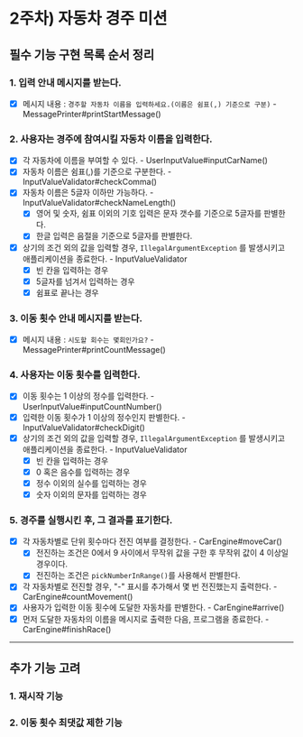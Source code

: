 # 2주차) 자동차 경주 미션

## 필수 기능 구현 목록 순서 정리

### 1. 입력 안내 메시지를 받는다.

- [x] 메시지 내용 : ``경주할 자동차 이름을 입력하세요.(이름은 쉼표(,) 기준으로 구분)`` - MessagePrinter#printStartMessage()

### 2. 사용자는 경주에 참여시킬 자동차 이름을 입력한다.

- [x] 각 자동차에 이름을 부여할 수 있다. - UserInputValue#inputCarName()
- [x] 자동차 이름은 쉼표(,)를 기준으로 구분한다. - InputValueValidator#checkComma()
- [x] 자동차 이름은 5글자 이하만 가능하다. - InputValueValidator#checkNameLength()
  - [x] 영어 및 숫자, 쉼표 이외의 기호 입력은 문자 갯수를 기준으로 5글자를 판별한다.
  - [x] 한글 입력은 음절을 기준으로 5글자를 판별한다.
- [x] 상기의 조건 외의 값을 입력할 경우, ``IllegalArgumentException`` 를 발생시키고 애플리케이션을 종료한다. - InputValueValidator
  - [x] 빈 칸을 입력하는 경우
  - [x] 5글자를 넘겨서 입력하는 경우
  - [x] 쉼표로 끝나는 경우

### 3. 이동 횟수 안내 메시지를 받는다.

- [x] 메시지 내용 : ``시도할 회수는 몇회인가요?`` - MessagePrinter#printCountMessage()

### 4. 사용자는 이동 횟수를 입력한다.

- [x] 이동 횟수는 1 이상의 정수를 입력한다. - UserInputValue#inputCountNumber()
- [x] 입력한 이동 횟수가 1 이상의 정수인지 판별한다. - InputValueValidator#checkDigit()
- [x] 상기의 조건 외의 값을 입력할 경우, ``IllegalArgumentException`` 를 발생시키고 애플리케이션을 종료한다. - InputValueValidator
  - [x] 빈 칸을 입력하는 경우
  - [x] 0 혹은 음수를 입력하는 경우
  - [x] 정수 이외의 실수를 입력하는 경우
  - [x] 숫자 이외의 문자를 입력하는 경우

### 5. 경주를 실행시킨 후, 그 결과를 표기한다.

- [x] 각 자동차별로 단위 횟수마다 전진 여부를 결정한다. - CarEngine#moveCar()
  - [x] 전진하는 조건은 0에서 9 사이에서 무작위 값을 구한 후 무작위 값이 4 이상일 경우이다.
  - [x] 전진하는 조건은 ``pickNumberInRange()``를 사용해서 판별한다.
- [x] 각 자동차별로 전진할 경우, "-" 표시를 추가해서 몇 번 전진했는지 출력한다. - CarEngine#countMovement()
- [x] 사용자가 입력한 이동 횟수에 도달한 자동차를 판별한다. - CarEngine#arrive()
- [x] 먼저 도달한 자동차의 이름을 메시지로 출력한 다음, 프로그램을 종료한다. - CarEngine#finishRace()

---

## 추가 기능 고려

### 1. 재시작 기능

### 2. 이동 횟수 최댓값 제한 기능